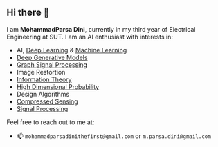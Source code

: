 ## Hi there 👋

I am **MohammadParsa Dini**, currently in my third year of Electrical Engineering at SUT. I am an AI enthusiast with interests in:
- AI, [Deep Learning](https://github.com/MohammadParsaTheFirst/Deep-learning-course) & [Machine Learning]() 
- [Deep Generative Models](https://github.com/MohammadParsaTheFirst/Deep-generative-models-course)
- [Graph Signal Processing](https://github.com/MohammadParsaTheFirst/Graph-Signal-Processing)
- Image Restortion
- [Information Theory](https://github.com/MohammadParsaTheFirst/Intro_to_Machine_Learning)
- [High Dimensional Probability](https://github.com/MohammadParsaTheFirst/High-dimensional-probability-analysis-course)
- Design Algorithms
- [Compressed Sensing](https://github.com/MohammadParsaTheFirst/Compressed-sensing-course)
- [Signal Processing](https://github.com/MohammadParsaTheFirst/Digital-Signal-Processing-Lab)

Feel free to reach out to me at:
- 📫 `mohammadparsadinithefirst@gmail.com` or `m.parsa.dini@gmail.com`

<!--
**MohammadParsaTheFirst/MohammadParsaTheFirst** is a ✨ _special_ ✨ repository because its `README.md` (this file) appears on your GitHub profile.



Here are some ideas to get you started:

- 🔭 I’m currently working on ...
- 🌱 I’m currently learning ...
- 👯 I’m looking to collaborate on ...
- 🤔 I’m looking for help with ...
- 💬 Ask me about ...

- 😄 Pronouns: ...
- ⚡ Fun fact: ...
-->
